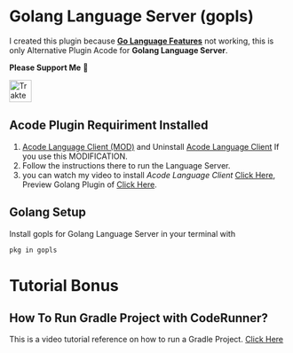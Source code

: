 # Golang Language Server (gopls)

I created this plugin because [**Go Language Features**](https://acode.app/plugin/acode.go.client) not working,
this is only Alternative Plugin Acode for **Golang Language Server**.

**Please Support Me** 🥺

<a href="https://trakteer.id/qiubyzhukhi/tip" target="_blank"><img id="wse-buttons-preview" src="https://cdn.trakteer.id/images/embed/trbtn-red-1.png?date=18-11-2023" height="40" style="border:0px;height:40px;" alt="Trakteer Saya"></a>

## Acode Plugin Requiriment Installed

1. [Acode Language Client (MOD)](https://acode.app/plugin/acode.language.client.mod) and Uninstall [Acode Language Client](https://acode.app/plugin/acode.language.client) If you use this MODIFICATION.
2. Follow the instructions there to run the Language Server.
3. you can watch my video to install _Acode Language Client_ [Click Here](https://youtu.be/Rc-jvCWHG9E?si=VuY0VCMD2jnn3ptE),
   Preview Golang Plugin of [Click Here](https://youtube.com/shorts/lAw5leI56_k?si=zuLsUpkXfSksg6ja).

## Golang Setup

Install gopls for Golang Language Server in your terminal with

```bash
pkg in gopls
```

# Tutorial Bonus

## How To Run Gradle Project with CodeRunner?

This is a video tutorial reference on how to run a Gradle Project.
[Click Here](https://youtube.com/shorts/tc4U8FwaEnA?si=5OUDtd8OavP3rf1K)
